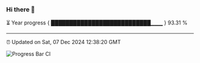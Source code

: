 ### Hi there 👋

⏳ Year progress { ███████████████████████████▁▁▁ } 93.31 %

---

⏰ Updated on Sat, 07 Dec 2024 12:38:20 GMT

![Progress Bar CI](https://github.com/liununu/liununu/workflows/Progress%20Bar%20CI/badge.svg)
